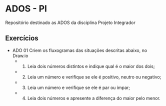 # ADOS - PI

Repositório destinado as ADOS da disciplina Projeto Integrador

## Exercícios

- ADO 01
    Criem os fluxogramas das situações descritas
    abaixo, no Draw.io
  - 1. Leia dois números distintos e indique qual é o maior dos dois;
  - 2. Leia um número e verifique se ele é positivo, neutro ou
negativo;
  - 3. Leia um número e verifique se ele é par ou ímpar;
  - 4. Leia dois números e apresente a diferença do maior pelo
menor.
